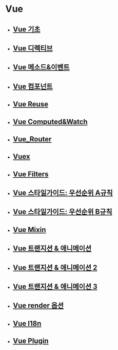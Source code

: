 # Vue

- ## [Vue 기초](./Vue_기초.md)

- ## [Vue 디렉티브](./Vue_디렉티브.md)

- ## [Vue 메소드&이벤트](./Vue_Methods&Events.md)

- ## [Vue 컴포넌트](./Vue_컴포넌트.md)

- ## [Vue Reuse](./Vue_Reuse.md)

- ## [Vue Computed&Watch](./Vue_Computed&Watch.md)

- ## [Vue_Router](./Vue_Router.md)

- ## [Vuex](./Vue_vuex.md)

- ## [Vue Filters](./Vue_Filters.md)

- ## [Vue 스타일가이드: 우선순위 A규칙](./Vue_스타일가이드A.md)

- ## [Vue 스타일가이드: 우선순위 B규칙](./Vue_스타일가이드B.md)

- ## [Vue Mixin](./Vue_Mixin.md)

- ## [Vue 트랜지션 & 애니메이션](./Vue_Transition&Animation.md)

- ## [Vue 트랜지션 & 애니메이션 2](./Vue_Transition&Animation2.md)

- ## [Vue 트랜지션 & 애니메이션 3](./Vue_Transition&Animation3.md)

- ## [Vue render 옵션](./Vue_render.md)

- ## [Vue I18n](./Vue_I18n.md)

- ## [Vue Plugin](./Vue_Plugin.md)

  
